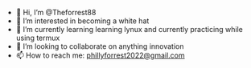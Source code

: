 - 👋 Hi, I’m @Theforrest88
- 👀 I’m interested in becoming a white hat
- 🌱 I’m currently learning learning lynux and currently practicing while using termux
- 💞️ I’m looking to collaborate on anything innovation 
- 📫 How to reach me: phillyforrest2022@gmail.com

<!---
Theforrest88/Theforrest88 is a ✨ special ✨ repository because its `README.md` (this file) appears on your GitHub profile.
You can click the Preview link to take a look at your changes.
--->

